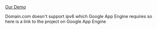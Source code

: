 [Our Demo](https://startschool.wm.r.appspot.com)

Domain.com doesn't support ipv6 which Google App Engine requires so here is a link to the project on Google App Engine
